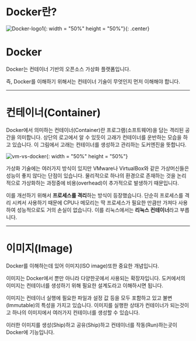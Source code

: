 <!-- ---
sort : 1
--- -->

# Docker란?
![Docker-logo1](https://user-images.githubusercontent.com/76420201/103785473-91f84380-507e-11eb-9f03-2bd36817ed4b.png){: width = "50%" height = "50%"}{: .center}


# Docker

Docker는 컨테이너 기반의 오픈소스 가상화 플랫폼입니다.

즉, Docker를 이해하기 위해서는 컨테이너 기술이 무엇인지 먼저 이해해야 합니다.

---

# 컨테이너(Container)

Docker에서 의미하는 컨테이너(Container)란 프로그램(소프트웨어)을 담는 격리된 공간을 의미합니다.
상단의 로고에서 알 수 있듯이 고래가 컨테이너를 운반하는 모습을 하고 있습니다. 이 그림에서 고래는 컨테이너를
생성하고 관리하는 도커엔진을 뜻합니다.

![vm-vs-docker](https://user-images.githubusercontent.com/76420201/103851534-5ba5dd00-50ed-11eb-9e00-83e77f2bdbd7.png){: width = "50%" height = "50%"}



가상화 기술에는 여러가지 방식이 있지만 VMware나 VirtualBox와 같은 가상머신들은 성능이 좋지 않다는 단점이 있습니다. 물리적으로 하나의 환경으로 존재하는 것을 논리적으로 가상화하는 과정중에 비용(overhead)이 추가적으로 발생하기 때문입니다.

이를 개선하기 위해서 **프로세스를 격리**하는 방식이 등장했습니다. 단순히 프로세스를 격리 시켜서 사용하기 때문에 CPU나
메모리는 딱 프로세스가 필요한 만큼만 가져다 사용하여 성능적으로도 거의 손실이 없습니다. 이를 리눅스에서는 **리눅스 컨테이너**라고 부릅니다.

---

# 이미지(Image)

Docker를 이해하는데 있어 이미지(ISO image)또한 중요한 개념입니다.

이미지는 Docker에서 뿐만 아니라 다양한곳에서 사용되는 확장자입니다. 도커에서의 이미지는 컨테이너를 생성하기 위해 필요한 설계도라고 이해하시면 됩니다. 

이미지는 컨테이너 실행에 필요한 파일과 설정 값 등을 모두 포함하고 있고 불변(Immutable)의 특성을 가지고 있습니다. 이미지를 실행한 상태가 컨테이너가 되는것이고 하나의 이미지에서 여러가지 컨테이너를 생성할 수 있습니다. 

이러한 이미지를 생성(Ship)하고 공유(Ship)하고 컨테이너를 작동(Run)하는곳이 Docker에 기능입니다.